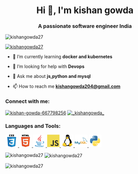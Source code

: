 <h1 align="center">Hi 👋, I'm kishan gowda</h1>
<h3 align="center">A passionate software engineer India</h3>

<p align="left"> <img src="https://komarev.com/ghpvc/?username=kishangowda27&label=Profile%20views&color=0e75b6&style=flat" alt="kishangowda27" /> </p>

<p align="left"> <a href="https://github.com/ryo-ma/github-profile-trophy"><img src="https://github-profile-trophy.vercel.app/?username=kishangowda27" alt="kishangowda27" /></a> </p>

- 🌱 I’m currently learning **docker and kubernetes**

- 🤝 I’m looking for help with **Devops**

- 💬 Ask me about **js,python and mysql**

- 📫 How to reach me **kishangowda204@gmail.com**

<h3 align="left">Connect with me:</h3>
<p align="left">
<a href="https://linkedin.com/in/kishan-gowda-667798256" target="blank"><img align="center" src="https://raw.githubusercontent.com/rahuldkjain/github-profile-readme-generator/master/src/images/icons/Social/linked-in-alt.svg" alt="kishan-gowda-667798256" height="30" width="40" /></a>
<a href="https://instagram.com/_kishangowda_" target="blank"><img align="center" src="https://raw.githubusercontent.com/rahuldkjain/github-profile-readme-generator/master/src/images/icons/Social/instagram.svg" alt="_kishangowda_" height="30" width="40" /></a>
</p>

<h3 align="left">Languages and Tools:</h3>
<p align="left"> <a href="https://www.w3schools.com/css/" target="_blank" rel="noreferrer"> <img src="https://raw.githubusercontent.com/devicons/devicon/master/icons/css3/css3-original-wordmark.svg" alt="css3" width="40" height="40"/> </a> <a href="https://www.w3.org/html/" target="_blank" rel="noreferrer"> <img src="https://raw.githubusercontent.com/devicons/devicon/master/icons/html5/html5-original-wordmark.svg" alt="html5" width="40" height="40"/> </a> <a href="https://www.java.com" target="_blank" rel="noreferrer"> <img src="https://raw.githubusercontent.com/devicons/devicon/master/icons/java/java-original.svg" alt="java" width="40" height="40"/> </a> <a href="https://developer.mozilla.org/en-US/docs/Web/JavaScript" target="_blank" rel="noreferrer"> <img src="https://raw.githubusercontent.com/devicons/devicon/master/icons/javascript/javascript-original.svg" alt="javascript" width="40" height="40"/> </a> <a href="https://www.linux.org/" target="_blank" rel="noreferrer"> <img src="https://raw.githubusercontent.com/devicons/devicon/master/icons/linux/linux-original.svg" alt="linux" width="40" height="40"/> </a> <a href="https://www.mysql.com/" target="_blank" rel="noreferrer"> <img src="https://raw.githubusercontent.com/devicons/devicon/master/icons/mysql/mysql-original-wordmark.svg" alt="mysql" width="40" height="40"/> </a> <a href="https://www.python.org" target="_blank" rel="noreferrer"> <img src="https://raw.githubusercontent.com/devicons/devicon/master/icons/python/python-original.svg" alt="python" width="40" height="40"/> </a> </p>

<p><img align="left" src="https://github-readme-stats.vercel.app/api/top-langs?username=kishangowda27&show_icons=true&locale=en&layout=compact" alt="kishangowda27" /></p>

<p>&nbsp;<img align="center" src="https://github-readme-stats.vercel.app/api?username=kishangowda27&show_icons=true&locale=en" alt="kishangowda27" /></p>

<p><img align="center" src="https://github-readme-streak-stats.herokuapp.com/?user=kishangowda27&" alt="kishangowda27" /></p>

